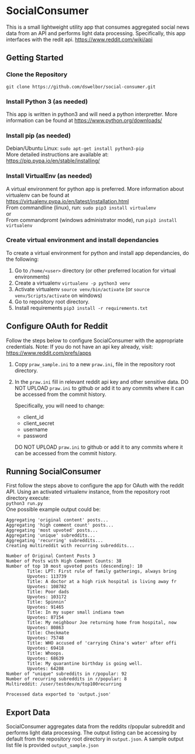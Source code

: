 # SocialConsumer
This is a small lightweight utility app that consumes aggregated social news data from an API 
and performs light data processing. Specifically, this app interfaces with the redit api. https://www.reddit.com/wiki/api

## Getting Started

### Clone the Repository
`git clone https://github.com/dswelbor/social-consumer.git`

### Install Python 3 (as needed)
This app is written in python3 and will need a python interpretter. More information can be found at https://www.python.org/downloads/

### Install pip (as needed)
Debian/Ubuntu Linux: 
`sudo apt-get install python3-pip` <br>
More detailed instructions are available at: 
https://pip.pypa.io/en/stable/installing/

### Install VirtualEnv (as needed)
A virtual environment for python app is preferred. More information about virtualenv can be found at https://virtualenv.pypa.io/en/latest/installation.html <br>
From commandline (linux), run: `sudo pip3 install virtualenv` <br>
or <br>
From commandpromt (windows administrator mode), run `pip3 install virtualenv`

### Create virtual environment and install dependancies
To create a virtual environment for python and install app dependancies, do the following:
1. Go to `/home/<user>` directory (or other preferred location for virtual environments)
2. Create a virtualenv `virtualenv -p python3 venv`
3. Activate virtualenv `source venv/bin/activate` (or `source venv/Scripts/activate` on windows)
4. Go to repository root directory.
5. Install requirements `pip3 install -r requirements.txt`

## Configure OAuth for Reddit
Follow the steps below to configure SocialConsumer with the appropriate credentials. Note: If you do not have an api key already, visit: https://www.reddit.com/prefs/apps
1. Copy `praw_sample.ini` to a new `praw.ini`, file in the repository root 
directory.
2. In the `praw.ini` fill in relevant reddit api key and 
other sensitive data. DO NOT UPLOAD `praw.ini` to github or add it to 
any commits where it can be accessed from the commit history.

   Specifically, you will need to change: <br>
   - client_id
   - client_secret
   - username
   - password

    DO NOT UPLOAD `praw.ini` to github or add it to 
any commits where it can be accessed from the commit history.


## Running SocialConsumer
First follow the steps above to configure the app for OAuth with the reddit API. Using an activated virtualenv instance, from the repository root directory execute: <br>
`python3 run.py`
<br>
One possible example output could be: <br>
```
Aggregating 'original content' posts...
Aggregating 'high comment count' posts...
Aggregating 'most upvoted' posts...
Aggregating 'unique' subreddits...
Aggregating 'recurring' subreddits...
Creating multireddit with recurring subreddits...

Number of Original Content Posts 3
Number of Posts with High Comment Counts: 38
Number of top 10 most upvoted posts (descending): 10
        Title: LPT: First rule of family gatherings, always bring
        Upvotes: 113739
        Title: A doctor at a high risk hospital is living away fr
        Upvotes: 108782
        Title: Poor dads
        Upvotes: 103172
        Title: Spinnin’
        Upvotes: 91465
        Title: In my super small indiana town
        Upvotes: 87154
        Title: My neighbour Joe returning home from hospital, now
        Upvotes: 80863
        Title: Checkmate
        Upvotes: 75748
        Title: WHO accused of 'carrying China's water' after offi
        Upvotes: 69418
        Title: Whoops.
        Upvotes: 68639
        Title: My quarantine birthday is going well.
        Upvotes: 64208
Number of "unique" subreddits in r/popular: 92
Number of recurring subreddits in r/popular: 8
Multireddit: /user/testdev/m/top100recurring

Processed data exported to 'output.json'
```

## Export Data
SocialConsumer aggregates data from the reddits r/popular subreddit and performs light data processing. The output listing can be accessing by default from the repository root directory in `output.json`. A sample output list file is provided `output_sample.json`
